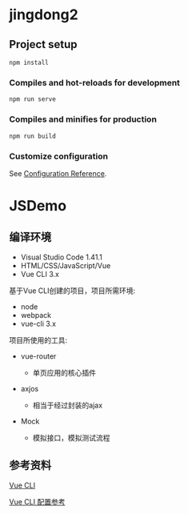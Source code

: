 # jingdong2

## Project setup
```
npm install
```

### Compiles and hot-reloads for development
```
npm run serve
```

### Compiles and minifies for production
```
npm run build
```

### Customize configuration
See [Configuration Reference](https://cli.vuejs.org/config/).
# JSDemo

## 编译环境

* Visual Studio Code 1.41.1
* HTML/CSS/JavaScript/Vue
* Vue CLI 3.x

基于Vue CLI创建的项目，项目所需环境:

* node
* webpack
* vue-cli 3.x

项目所使用的工具:

* vue-router

    - 单页应用的核心插件

* axjos

    - 相当于经过封装的ajax
    
* Mock

    - 模拟接口，模拟测试流程


## 参考资料

 [Vue CLI](https://cli.vuejs.org/zh/)

 [Vue CLI 配置参考](https://cli.vuejs.org/zh/config/#全局-cli-配置
)
